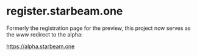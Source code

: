 # register.starbeam.one
Formerly the registration page for the preview, this project now serves as the www redirect to the alpha:

https://alpha.starbeam.one
